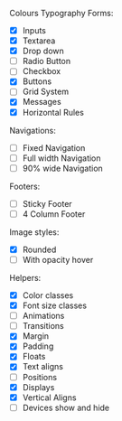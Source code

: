 Colours
Typography
Forms:
- [x] Inputs
- [x] Textarea
- [x] Drop down
- [ ] Radio Button
- [ ] Checkbox
- [x] Buttons
- [ ] Grid System
- [x] Messages
- [x] Horizontal Rules

Navigations:
- [ ] Fixed Navigation
- [ ] Full width Navigation
- [ ] 90% wide Navigation

Footers:
- [ ] Sticky Footer
- [ ] 4 Column Footer

Image styles:
- [x] Rounded
- [ ] With opacity hover

Helpers:
- [x] Color classes
- [x] Font size classes
- [ ] Animations
- [ ] Transitions
- [x] Margin
- [x] Padding
- [x] Floats
- [x] Text aligns
- [ ] Positions
- [x] Displays
- [x] Vertical Aligns
- [ ] Devices show and hide
